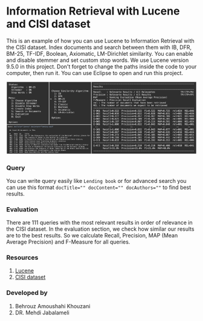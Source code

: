 # Information Retrieval with Lucene and CISI dataset
 This is an example of how you can use Lucene to Information Retrieval with the CISI dataset. Index documents and search between them with IB, DFR, BM-25, TF-IDF, Boolean, Axiomatic, LM-Dirichlet similarity. You can enable and disable stemmer and set custom stop words. We use Lucene version 9.5.0 in this project. Don't forget to change the paths inside the code to your computer, then run it. You can use Eclipse to open and run this project.


 <img src="/screenshot.webp" />

 
 ### Query
  You can write query easily like ```Lending book``` or for advanced search you can use this format
  ```docTitle="" docContent="" docAuthors=""``` to find best results.

 ### Evaluation
  There are 111 queries with the most relevant results in order of relevance in the CISI dataset. In the evaluation section, we check how similar our results are to the best results. So we calculate Recall, Precision, MAP (Mean Average Precision) and F-Measure for all queries.


 ### Resources
 1. <a href="https://github.com/apache/lucene" alt="Apache Lucene">Lucene</a>
 2. <a href="https://www.kaggle.com/datasets/dmaso01dsta/cisi-a-dataset-for-information-retrieval" alt="CISI dataset">CISI dataset</a>

 
 ### Developed by
 1. Behrouz Amoushahi Khouzani
 2. DR. Mehdi Jabalameli
